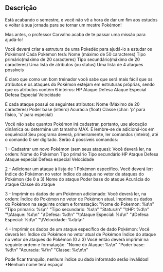 ## Descrição
Está acabando o semestre, e você não vê a hora de dar um fim aos estudos e voltar à sua jornada para se tornar um mestre Pokémon!


Mas antes, o professor Carvalho acaba de te passar uma missão para ajudá-lo!


Você deverá criar a estrutura de uma Pokedéx para ajudá-lo a estudar os Pokémon!
Cada Pokémon terá:
Nome (máximo de 50 caracteres)
Tipo primário(máximo de 20 caracteres)
Tipo secundário(máximo de 20 caracteres)
Uma lista de atributos (ou status)
Uma lista de 4 ataques possíveis

É claro que como um bom treinador você sabe que será mais fácil que os atributos e os ataques do Pokémon estejam em estruturas próprias, sendo que os atributos contém 6 inteiros:
HP
Ataque
Defesa
Ataque Especial
Defesa Especial
Velocidade

E cada ataque possui os seguintes atributos:
Nome (Máximo de 20 caracteres)
Poder base (inteiro)
Acurácia (float)
Classe (char: 'p' para físico, 's' para especial)

Você não sabe quantos Pokémon irá cadastrar, portanto, use alocação dinâmica ou determine um tamanho MAX. E lembre-se de adicioná-los em sequência!
Seu programa deverá, primeiramente, ler comandos (inteiro), até o comando 0 ser digitado.
Serão 4 possíveis comandos:

1 - Cadastrar um novo Pokémon (sem seus ataques):
Você deverá ler, na ordem:
Nome do Pokémon
Tipo primário
Tipo secundário
HP
Ataque
Defesa
Ataque especial
Defesa especial
Velocidade

2 - Adicionar um ataque à lista de 1 Pokémon específico. Você deverá ler:
Índice do Pokémon no vetor
Índice do ataque no vetor de ataques do Pokémon (de 0 a 3)
Nome do ataque
Poder base do ataque
Acurácia do ataque
Classe do ataque

3 - Imprimir os dados de um Pokémon adicionado:
Você deverá ler, na ordem:
Índice do Pokémon no vetor de Pokémon atual.
Imprima os dados do Pokémon na seguinte ordem e formatação:
"Nome do Pokemon: %s\n"
"Tipo primario: %s\n"
"Tipo secundario: %s\n"
"Status:\n"
"\tHP: %d\n"
"\tAtaque: %d\n"
"\tDefesa: %d\n"
"\tAtaque Especial: %d\n"
"\tDefesa Especial: %d\n"
"\tVelocidade: %d\n\n"

4 - Imprimir os dados de um ataque específico de dado Pokémon:
Você deverá ler:
Índice do Pokémon no vetor atual de Pokémon
Índice do ataque no vetor de ataques do Pokémon (0 a 3)
Você então deverá imprimir na seguinte ordem e formatação:
"Nome do Ataque: %s\n"
"Poder base: %d\n"
"Acuracia: %f\n"
"Classe: %c\n\n"

Pode ficar tranquilo, nenhum índice ou dado informado serão inválidos!
*Nenhum nome terá espaço!
